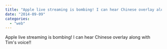 ```yaml
---
title: "Apple live streaming is bombing! I can hear Chinese overlay along with Tim&#039;s voi..."
date: "2014-09-09"
categories: 
  - "web"
---
```


Apple live streaming is bombing! I can hear Chinese overlay along with Tim's voice!!
